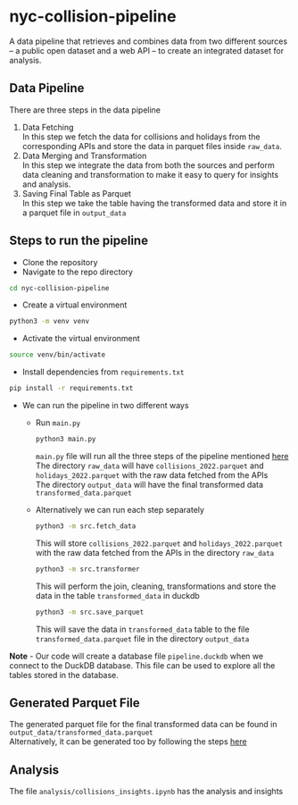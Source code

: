 # nyc-collision-pipeline
A data pipeline that retrieves and combines data from two different sources – a public open dataset and a web API – to create an integrated dataset for analysis.

## Data Pipeline
There are three steps in the data pipeline
1. Data Fetching  
In this step we fetch the data for collisions and holidays from the corresponding APIs and store the data in parquet files inside `raw_data`. 
2. Data Merging and Transformation  
In this step we integrate the data from both the sources and perform data cleaning and transformation to make it easy to query for insights and analysis.
3. Saving Final Table as Parquet  
In this step we take the table having the transformed data and store it in a parquet file in `output_data`

## Steps to run the pipeline
- Clone the repository  
- Navigate to the repo directory
```bash
cd nyc-collision-pipeline
```
- Create a virtual environment  
```bash
python3 -m venv venv
```
- Activate the virtual environment
```bash
source venv/bin/activate
```
- Install dependencies from `requirements.txt`
```bash
pip install -r requirements.txt
```
- We can run the pipeline in two different ways  
    - Run `main.py`       
        ```bash
        python3 main.py
        ```
        `main.py` file will run all the three steps of the pipeline mentioned [here](#data-pipeline)  
        The directory `raw_data` will have `collisions_2022.parquet` and `holidays_2022.parquet` with the raw data fetched from the APIs  
        The directory `output_data` will have the final transformed data `transformed_data.parquet`  


    - Alternatively we can run each step separately  
        ```bash
        python3 -m src.fetch_data
        ```
        This will store `collisions_2022.parquet` and `holidays_2022.parquet` with the raw data fetched from the APIs in the directory `raw_data`
        ```bash
        python3 -m src.transformer
        ```
        This will perform the join, cleaning, transformations and store the data in the table `transformed_data` in duckdb
        ```bash
        python3 -m src.save_parquet
        ```
        This will save the data in `transformed_data` table to the file `transformed_data.parquet` file in the directory `output_data`  

**Note** - Our code will create a database file `pipeline.duckdb` when we connect to the DuckDB database. This file can be used to explore all the tables stored in the database.

## Generated Parquet File
The generated parquet file for the final transformed data can be found in `output_data/transformed_data.parquet`  
Alternatively, it can be generated too by following the steps [here](#steps-to-run-the-pipeline)

## Analysis
The file `analysis/collisions_insights.ipynb` has the analysis and insights
